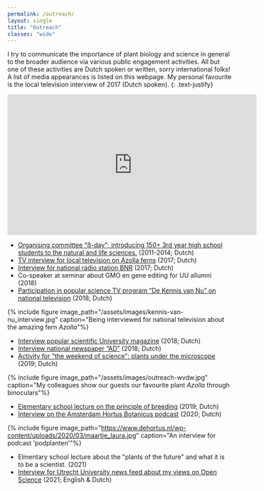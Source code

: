 ```yaml
---
permalink: /outreach/
layout: single
title: "Outreach"
classes: "wide"
---
```


I try to communicate the importance of plant biology and science in general to the broader audience via various public engagement activities. 
All but one of these activities are Dutch spoken or written, sorry international folks!
A list of media appearances is listed on this webpage. My personal favourite is the local television interview of 2017 (Dutch spoken).
{: .text-justify}
<iframe width="560" height="315" src="https://www.youtube.com/embed/OI4VV4M2-f4" title="YouTube video player" frameborder="0" allow="accelerometer; autoplay; clipboard-write; encrypted-media; gyroscope; picture-in-picture" allowfullscreen></iframe>

 - [Organising committee "ß-day"; introducing 150+ 3rd year high school students to the natural and life sciences.](https://www.dub.uu.nl/nl/achtergrond/wat-trekt-scholieren-naar-een-b%C3%A8tastudie-en-een-b%C3%A8tabaan) (2011-2014; Dutch)
 - [TV interview for local television on Azolla ferns](https://youtu.be/OI4VV4M2-f4?t=195) (2017; Dutch) 
 - [Interview for national radio station BNR](https://www.bnr.nl/podcast/wetenschap-vandaag/10346708/utrechts-plantje-geniet-wereldwijde-faam) (2017; Dutch)
 - Co-speaker at seminar about GMO en gene editing for UU allumni (2018)
 - [Participation in popular science TV program “De Kennis van Nu” on national television](https://www.npostart.nl/focus/07-12-2018/VPWON_1296556) (2018; Dutch)

{% include figure image_path="/assets/images/kennis-van-nu_interview.jpg" caption="Being interviewed for national television about the amazing fern _Azolla_"%}

 - [Interview popular scientific University magazine](https://www.npostart.nl/focus/07-12-2018/VPWON_1296556) (2018; Dutch) 
 - [Interview national newspaper “AD”](https://www.ad.nl/utrecht/kroosachtig-plantje-uit-sloot-naast-galgenwaard-blijkt-ware-eiwitbom~a1eaba6d/) (2018; Dutch)
 - [Activity for "the weekend of science": plants under the microscope](https://www.weekendvandewetenschap.nl/activiteiten/2019/onderzoek-een-super-plant/) (2019; Dutch)

{% include figure image_path="/assets/images/outreach-wvdw.jpg" caption="My colleagues show our guests our favourite plant _Azolla_ through binoculars"%}

 - [Elementary school lecture on the principle of breeding](https://museumjeugduniversiteit.nl/collegereeksen/alle-wetenschappers-verzamelen-4/) (2019; Dutch)
 - [Interview on the Amsterdam Hortus Botanicus podcast](https://www.dehortus.nl/podcast/21-het-geheim-van-azolla/) (2020; Dutch)

{% include figure image_path="https://www.dehortus.nl/wp-content/uploads/2020/03/maartje_laura.jpg" caption="An interview for podcast 'podplanten'"%}

 - Elmentary school lecture about the "plants of the future" and what it is to be a scientist. (2021)
 - [Interview for Utrecht University news feed about my views on Open Science](https://www.uu.nl/en/news/meet-laura-dijkhuizen) (2021; English & Dutch)
